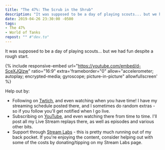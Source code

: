 ```yaml
---
title: "The 47%: The Scrub in the Shrub"
description: "It was supposed to be a day of playing scouts... but we had fun despite a rough start."
date: 2019-04-26 23:30:00 -0500
tags:
- The 47%
- World of Tanks
repost: "" #"dev.to"
---
```


It was supposed to be a day of playing scouts... but we had fun despite a rough start.

<!--more-->

{% include responsive-embed url="https://youtube.com/embed/d-SceXJQlzw" ratio="16:9" extra='frameborder="0" allow="accelerometer; autoplay; encrypted-media; gyroscope; picture-in-picture" allowfullscreen' %}

Help out by:
 * Following on [Twtich](https://twitch.tv/AnonJr_Live), and even watching when you have time! I have my streaming schedule posted there, and I sometimes do random extras - so if you follow you'll get notified when I go live.
 * Subscribing on [YouTube](http://www.youtube.com/channel/UCXafqhKHbkSUIrq0LAuu0tw), and even watching there from time to time. I'll post all my Live Stream replays there, as well as episodes and various other bits.
 * Support through [Stream Labs](https://streamlabs.com/anonjr_live) - this is pretty much running out of my back pocket. If you're enjoying the content, consider helping out with some of the costs by donating/tipping on my Stream Labs page.